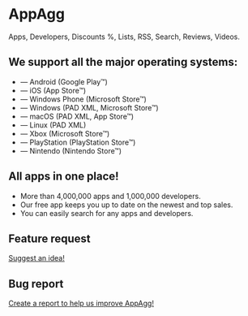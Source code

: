 # AppAgg
Apps, Developers, Discounts %, Lists, RSS, Search, Reviews, Videos. 

## We support all the major operating systems:
* — Android (Google Play™)
* — iOS (App Store™)
* — Windows Phone (Microsoft Store™)
* — Windows (PAD XML, Microsoft Store™)
* — macOS (PAD XML, App Store™)
* — Linux (PAD XML)
* — Xbox (Microsoft Store™)
* — PlayStation (PlayStation Store™)
* — Nintendo (Nintendo Store™)

## All apps in one place!
* More than 4,000,000 apps and 1,000,000 developers.
* Our free app keeps you up to date on the newest and top sales.
* You can easily search for any apps and developers.

## Feature request
<a href="https://github.com/appsagg/AppAgg/issues/new?template=feature_request.md">Suggest an idea!</a>

## Bug report
<a href="https://github.com/appsagg/AppAgg/issues/new?template=bug_report.md">Create a report to help us improve AppAgg!</a>

